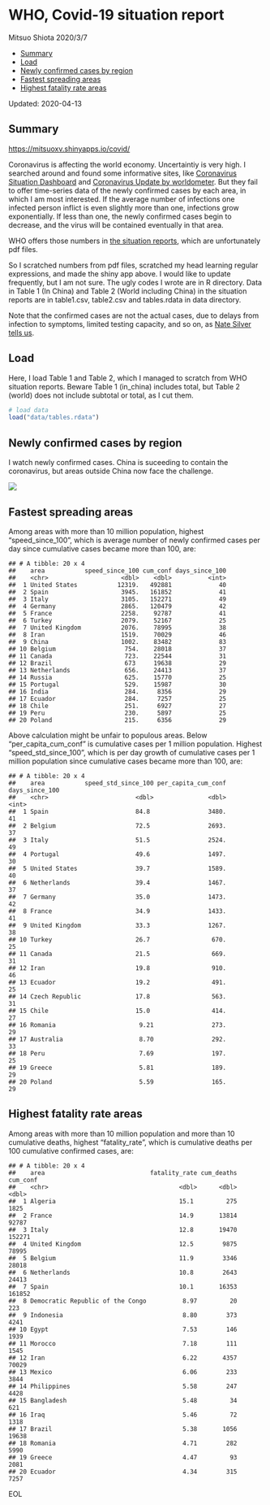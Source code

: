 WHO, Covid-19 situation report
================
Mitsuo Shiota
2020/3/7

  - [Summary](#summary)
  - [Load](#load)
  - [Newly confirmed cases by region](#newly-confirmed-cases-by-region)
  - [Fastest spreading areas](#fastest-spreading-areas)
  - [Highest fatality rate areas](#highest-fatality-rate-areas)

Updated: 2020-04-13

## Summary

<https://mitsuoxv.shinyapps.io/covid/>

Coronavirus is affecting the world economy. Uncertaintiy is very high. I
searched around and found some informative sites, like [Coronavirus
Situation
Dashboard](https://who.maps.arcgis.com/apps/opsdashboard/index.html#/c88e37cfc43b4ed3baf977d77e4a0667)
and [Coronavirus Update by
worldometer](https://www.worldometers.info/coronavirus/). But they fail
to offer time-series data of the newly confirmed cases by each area, in
which I am most interested. If the average number of infections one
infected person inflict is even slightly more than one, infections grow
exponentially. If less than one, the newly confirmed cases begin to
decrease, and the virus will be contained eventually in that area.

WHO offers those numbers in [the situation
reports](https://www.who.int/emergencies/diseases/novel-coronavirus-2019/situation-reports/),
which are unfortunately pdf files.

So I scratched numbers from pdf files, scratched my head learning
regular expressions, and made the shiny app above. I would like to
update frequently, but I am not sure. The ugly codes I wrote are in R
directory. Data in Table 1 (In China) and Table 2 (World including
China) in the situation reports are in table1.csv, table2.csv and
tables.rdata in data directory.

Note that the confirmed cases are not the actual cases, due to delays
from infection to symptoms, limited testing capacity, and so on, as
[Nate Silver tells
us](https://fivethirtyeight.com/features/coronavirus-case-counts-are-meaningless/).

## Load

Here, I load Table 1 and Table 2, which I managed to scratch from WHO
situation reports. Beware Table 1 (in\_china) includes total, but Table
2 (world) does not include subtotal or total, as I cut them.

``` r
# load data
load("data/tables.rdata")
```

## Newly confirmed cases by region

I watch newly confirmed cases. China is suceeding to contain the
coronavirus, but areas outside China now face the challenge.

![](README_files/figure-gfm/chart-1.png)<!-- -->

## Fastest spreading areas

Among areas with more than 10 million population, highest
“speed\_since\_100”, which is average number of newly confirmed cases
per day since cumulative cases became more than 100, are:

    ## # A tibble: 20 x 4
    ##    area           speed_since_100 cum_conf days_since_100
    ##    <chr>                    <dbl>    <dbl>          <int>
    ##  1 United States           12319.   492881             40
    ##  2 Spain                    3945.   161852             41
    ##  3 Italy                    3105.   152271             49
    ##  4 Germany                  2865.   120479             42
    ##  5 France                   2258.    92787             41
    ##  6 Turkey                   2079.    52167             25
    ##  7 United Kingdom           2076.    78995             38
    ##  8 Iran                     1519.    70029             46
    ##  9 China                    1002.    83482             83
    ## 10 Belgium                   754.    28018             37
    ## 11 Canada                    723.    22544             31
    ## 12 Brazil                    673     19638             29
    ## 13 Netherlands               656.    24413             37
    ## 14 Russia                    625.    15770             25
    ## 15 Portugal                  529.    15987             30
    ## 16 India                     284.     8356             29
    ## 17 Ecuador                   284.     7257             25
    ## 18 Chile                     251.     6927             27
    ## 19 Peru                      230.     5897             25
    ## 20 Poland                    215.     6356             29

Above calculation might be unfair to populous areas. Below
“per\_capita\_cum\_conf” is cumulative cases per 1 million population.
Highest “speed\_std\_since\_100”, which is per day growth of cumulative
cases per 1 million population since cumulative cases became more than
100, are:

    ## # A tibble: 20 x 4
    ##    area           speed_std_since_100 per_capita_cum_conf days_since_100
    ##    <chr>                        <dbl>               <dbl>          <int>
    ##  1 Spain                        84.8                3480.             41
    ##  2 Belgium                      72.5                2693.             37
    ##  3 Italy                        51.5                2524.             49
    ##  4 Portugal                     49.6                1497.             30
    ##  5 United States                39.7                1589.             40
    ##  6 Netherlands                  39.4                1467.             37
    ##  7 Germany                      35.0                1473.             42
    ##  8 France                       34.9                1433.             41
    ##  9 United Kingdom               33.3                1267.             38
    ## 10 Turkey                       26.7                 670.             25
    ## 11 Canada                       21.5                 669.             31
    ## 12 Iran                         19.8                 910.             46
    ## 13 Ecuador                      19.2                 491.             25
    ## 14 Czech Republic               17.8                 563.             31
    ## 15 Chile                        15.0                 414.             27
    ## 16 Romania                       9.21                273.             29
    ## 17 Australia                     8.70                292.             33
    ## 18 Peru                          7.69                197.             25
    ## 19 Greece                        5.81                189.             29
    ## 20 Poland                        5.59                165.             29

## Highest fatality rate areas

Among areas with more than 10 million population and more than 10
cumulative deaths, highest “fatality\_rate”, which is cumulative deaths
per 100 cumulative confirmed cases, are:

    ## # A tibble: 20 x 4
    ##    area                             fatality_rate cum_deaths cum_conf
    ##    <chr>                                    <dbl>      <dbl>    <dbl>
    ##  1 Algeria                                  15.1         275     1825
    ##  2 France                                   14.9       13814    92787
    ##  3 Italy                                    12.8       19470   152271
    ##  4 United Kingdom                           12.5        9875    78995
    ##  5 Belgium                                  11.9        3346    28018
    ##  6 Netherlands                              10.8        2643    24413
    ##  7 Spain                                    10.1       16353   161852
    ##  8 Democratic Republic of the Congo          8.97         20      223
    ##  9 Indonesia                                 8.80        373     4241
    ## 10 Egypt                                     7.53        146     1939
    ## 11 Morocco                                   7.18        111     1545
    ## 12 Iran                                      6.22       4357    70029
    ## 13 Mexico                                    6.06        233     3844
    ## 14 Philippines                               5.58        247     4428
    ## 15 Bangladesh                                5.48         34      621
    ## 16 Iraq                                      5.46         72     1318
    ## 17 Brazil                                    5.38       1056    19638
    ## 18 Romania                                   4.71        282     5990
    ## 19 Greece                                    4.47         93     2081
    ## 20 Ecuador                                   4.34        315     7257

EOL
